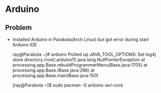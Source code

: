 Arduino
=======

Problem
-------

* Installed Arduino in Parabola(Arch Linux) but got error during start Arduino IDE

	ray@Parabola ~]# arduino
	Picked up JAVA_TOOL_OPTIONS:
	Set log4j store directory /root/.arduino15
	java.lang.NullPointerException
		at processing.app.Base.rebuildProgrammerMenu(Base.java:1705)
		at processing.app.Base.<init>(Base.java:286)
		at processing.app.Base.main(Base.java:150)

	[ray@Parabola ~]$ sudo pacman -S arduino-avr-core
